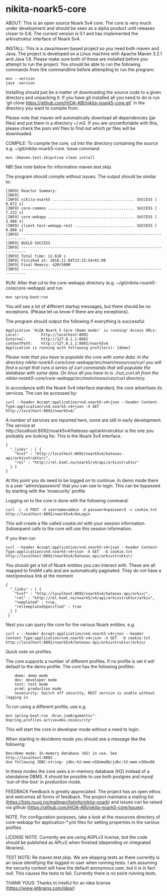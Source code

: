 # nikita-noark5-core
ABOUT:
This is an open source Noark 5v4 core. The core is very much under development and should be seen as a alpha product until
releases closer to 0.6. The current version is 0.1 and has implemented the arkivstruktur interface of Noark 5v4.  


INSTALL:
This is a Java/maven based project so you need both maven and Java. The project is developed on a Linux machine with
Apache Maven 3.2.1 and Java 1.8. Please make sure both of these are installed before you attempt to run the project.
You should be able to run the following commands from the commandline before attempting to run the program:

    mvn --version
    java -version

Installing should just be a matter of downloading the source code to a given directory and unpacking it. If you have git
installed all you need to do is run 'git clone https://github.com/HiOA-ABI/nikita-noark5-core.git' in the directory you
want to compile from.

Please note that maven will automatically download all dependencies (jar files) and put them in a directory ~/.m2. If 
you are uncomfortable with this, please check the pom.xml files to find out which jar files will be downloaded.

COMPILE:
To compile the core, cd into the directory containing the source e.g. ~/git/nikita-noark5-core. Issue command

    mvn -Dmaven.test.skip=true clean install

NB! See note below for information maven.test.skip.

The program should compile without issues. The output should be similar to:

 	[INFO] Reactor Summary:
 	[INFO]
 	[INFO] nikita-noark5 ..................................... SUCCESS [  0.672 s]
 	[INFO] core-common ....................................... SUCCESS [  7.222 s]
 	[INFO] core-webapp ....................................... SUCCESS [  3.986 s]
 	[INFO] client-test-webapp-rest ........................... SUCCESS [  0.008 s]
 	[INFO] ------------------------------------------------------------------------
 	[INFO] BUILD SUCCESS
 	[INFO] ------------------------------------------------------------------------
 	[INFO] Total time: 12.618 s
 	[INFO] Finished at: 2016-11-04T13:23:54+01:00
 	[INFO] Final Memory: 42M/509M
 	[INFO] ------------------------------------------------------------------------

RUN:
After that cd to the core-webapp directory
(e.g. ~/git/nikita-noark5-core/core-webapp) and run

    mvn spring-boot:run

You will see a lot of different startup messages, but there should be no exceptions. (Please let us know if there are
any exceptions).

 The program should output the following if everything is successful

 	Application 'HiOA Noark 5 Core (Demo mode)' is running! Access URLs:
 	Local: 			http://localhost:8092
 	External: 		http://127.0.1.1:8092
 	contextPath: 	http://127.0.1.1:8092/noark5v4
 	Application is running with following profile(s): [demo]



*Please note that you have to populate the core with some data. In the directory nikita-noark5-core/core-webapp/src/main/resources/curl
 you will find a script that runs a series of curl commands that will populate the database with some data. On linux all
  you have to is ./run_curl.sh from the nikita-noark5-core/core-webapp/src/main/resources/curl directory.*
 
In accordance with the Noark 5v4 interface standard, the core advertises its services. The can be accessed by:

    curl --header Accept:application/vnd.noark5-v4+json --header Content-Type:application/vnd.noark5-v4+json -X GET http://localhost:8092/noark5v4/

A number of services are reported here, some are still in early development. The service at  
http://localhost:8092/noark5v4/hateoas-api/arkivstruktur is the one you probably are looking for. This is the Noark 5v4 interface.

    {
      "_links" : [ {
        "href" : "http://localhost:8092/noark5v4/hateoas-api/arkivstruktur/",
        "rel" : "http://rel.kxml.no/noark5/v4/api/arkivstruktur"
      } ]
    }

At this point you do need to be logged on to continue. In demo mode there is a user 'admin/password' that you can use 
to login. This can be bypassed by starting with the 'nosecurity' profile
     
Logging on to the core is done with the following command:

    curl -i -X POST -d username=admin -d password=password -c cookie.txt http://localhost:8092/noark5v4/doLogin

This will create a file called *cookie.txt* with your session information. Subsequent calls to the core will use this
session information.

If you then run
    
    curl --header Accept:application/vnd.noark5-v4+json --header Content-Type:application/vnd.noark5-v4+json -X GET  -b cookie.txt  http://localhost:8092/noark5v4/hateoas-api/arkivstruktur/

You should get a list of Noark entities you can interact with.  These are all mapped to findAll calls and are automatically paginated. They do not have a next/previous link at the moment

    {
      "_links" : [ {
        "href" : "http://localhost:8092/noark5v4/hateoas-api/arkiv/",
        "rel" : "http://rel.kxml.no/noark5/v4/api/arkivstruktur/arkiv",
        "templated" : true,
        "reltemplatedSpecified" : true
      } ]
     }

Next you can query the core for the various Noark entities. e.g.

    curl v --header Accept:application/vnd.noark5-v4+json --header Content-Type:application/vnd.noark5-v4+json -X GET  -b cookie.txt http://localhost:8092/noark5v4/hateoas-api/arkivstruktur/arkiv/


Quick note on profiles.

The core supports a number of different profiles. If no profile is set it will default to the demo profile. The core has
 the following profiles:

        demo: demo mode
        dev: developer mode
        test: test mode
        prod: production mode
        nosecurity: Switch off security, REST service is usable without logging in

To run using a different profile, use e.g.

    mvn spring-boot:run -Drun.jvmArguments="-Dspring.profiles.active=dev,nosecurity"

This will start the core in developer mode without a need to login.

When starting in dev/demo mode you should see a message like the following:

    Dev/demo mode: In-memory database (H2) in use. See http://localhost:8082 .
    Use following JDBC-string: jdbc:h2:mem:n5DemoDb/jdbc:h2:mem:n5DevDb

In these modes the core uses a in-memory database (H2) instead of a standalone DBMS. It should be possible to use both
postgres and mysql 'out-of-the-box' in production mode.

FEEDBACK
Feedback is greatly appreciated. The project has an open ethos and welcomes all forms of feedback. The project maintains a
mailing list (https://lists.nuug.no/mailman/listinfo/nikita-noark) and issues can be raised via github (https://github.com/HiOA-ABI/nikita-noark5-core/issues).

NOTE. For configuration purposes, take a look at the resources directory of core-webapp for application-*.yml files for
setting properties in the various profiles.

LICENSE NOTE:
Currently we are using AGPLv3 license, but the code should be published as APLv2 when finished (depending on integrated libraries).

TEST NOTE:
Re maven.test.skip. We are skipping tests as there currently is an issue identifying the logged-in user when running
tests. I am assuming the security context will have the default anonymous user, but it is in fact null. This causes the
tests to fail. Currently there is no point running tests.

THANK YOUS:
Thanks to IntelliJ for an idea license (https://www.jetbrains.com/idea/)
